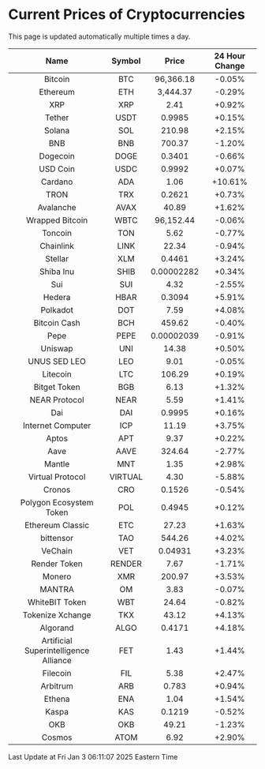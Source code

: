 # Current Prices of Cryptocurrencies
This page is updated automatically multiple times a day.

| Name | Symbol | Price | 24 Hour Change |
| :---: |:---:| :---: | :---: |
| Bitcoin | BTC | 96,366.18 | -0.05% |
| Ethereum | ETH | 3,444.37 | -0.29% |
| XRP | XRP | 2.41 | +0.92% |
| Tether | USDT | 0.9985 | +0.15% |
| Solana | SOL | 210.98 | +2.15% |
| BNB | BNB | 700.37 | -1.20% |
| Dogecoin | DOGE | 0.3401 | -0.66% |
| USD Coin | USDC | 0.9992 | +0.07% |
| Cardano | ADA | 1.06 | +10.61% |
| TRON | TRX | 0.2621 | +0.73% |
| Avalanche | AVAX | 40.89 | +1.62% |
| Wrapped Bitcoin | WBTC | 96,152.44 | -0.06% |
| Toncoin | TON | 5.62 | -0.77% |
| Chainlink | LINK | 22.34 | -0.94% |
| Stellar | XLM | 0.4461 | +3.24% |
| Shiba Inu | SHIB | 0.00002282 | +0.34% |
| Sui | SUI | 4.32 | -2.55% |
| Hedera | HBAR | 0.3094 | +5.91% |
| Polkadot | DOT | 7.59 | +4.08% |
| Bitcoin Cash | BCH | 459.62 | -0.40% |
| Pepe | PEPE | 0.00002039 | -0.91% |
| Uniswap | UNI | 14.38 | +0.50% |
| UNUS SED LEO | LEO | 9.01 | -0.05% |
| Litecoin | LTC | 106.29 | +0.19% |
| Bitget Token | BGB | 6.13 | +1.32% |
| NEAR Protocol | NEAR | 5.59 | +1.41% |
| Dai | DAI | 0.9995 | +0.16% |
| Internet Computer | ICP | 11.19 | +3.75% |
| Aptos | APT | 9.37 | +0.22% |
| Aave | AAVE | 324.64 | -2.77% |
| Mantle | MNT | 1.35 | +2.98% |
| Virtual Protocol | VIRTUAL | 4.30 | -5.88% |
| Cronos | CRO | 0.1526 | -0.54% |
| Polygon Ecosystem Token | POL | 0.4945 | +0.12% |
| Ethereum Classic | ETC | 27.23 | +1.63% |
| bittensor | TAO | 544.26 | +4.02% |
| VeChain | VET | 0.04931 | +3.23% |
| Render Token | RENDER | 7.67 | -1.71% |
| Monero | XMR | 200.97 | +3.53% |
| MANTRA | OM | 3.83 | -0.07% |
| WhiteBIT Token | WBT | 24.64 | -0.82% |
| Tokenize Xchange | TKX | 43.12 | +4.13% |
| Algorand | ALGO | 0.4171 | +4.18% |
| Artificial Superintelligence Alliance | FET | 1.43 | +1.44% |
| Filecoin | FIL | 5.38 | +2.47% |
| Arbitrum | ARB | 0.783 | +0.94% |
| Ethena | ENA | 1.04 | +1.54% |
| Kaspa | KAS | 0.1219 | -0.52% |
| OKB | OKB | 49.21 | -1.23% |
| Cosmos | ATOM | 6.92 | +2.90% |

Last Update at Fri Jan  3 06:11:07 2025 Eastern Time
